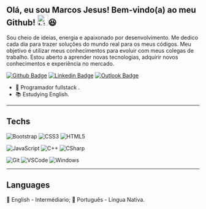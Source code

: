 ## Olá, eu sou Marcos Jesus! Bem-vindo(a) ao meu Github! <img src="https://user-images.githubusercontent.com/1303154/88677602-1635ba80-d120-11ea-84d8-d263ba5fc3c0.gif" width="28px" alt="hi">😆

Sou cheio de ideias, energia e apaixonado por desenvolvimento. Me dedico cada dia para trazer soluções do mundo real para os meus códigos. Meu objetivo é utilizar meus conhecimentos para evoluir com meus colegas de trabalho. Estou aberto a aprender novas tecnologias, adquirir novos conhecimentos e experiência no mercado.

[![Github Badge](https://img.shields.io/badge/-Github-000?style=flat-square&logo=Github&logoColor=white&link=https://github.com/MarcosJesus271)](https://github.com/MarcosJesus271)
[![Linkedin Badge](https://img.shields.io/badge/-LinkedIn-blue?style=flat-square&logo=Linkedin&logoColor=white&link=https://www.linkedin.com/in/marcos-jesus271/)](https://www.linkedin.com/in/marcos-jesus271/)
[![Outlook Badge](https://img.shields.io/badge/-Outlook-0078D4?style=flat-square&logo=microsoftoutlook&logoColor=white&link=mailto:marcosjesus.href@outlook.com)](mailto:marcosjesus.href@outlook.com)
- 📌 Programador fullstack .
- 📚 Estudying English.

---

## Techs

  ![Bootstrap](https://img.shields.io/badge/-Bootstrap-7952B3?style=flat-square&logo=bootstrap&logoColor=fff)
  ![CSS3](https://img.shields.io/badge/-CSS3-549FDE?style=flat-square&logo=css3&logoColor=white)
  ![HTML5](https://img.shields.io/badge/-HTML5-E34F26?style=flat-square&logo=html5&logoColor=white)  
  
  ![JavaScript](https://img.shields.io/badge/-JavaScript-F7B93E?style=flat-square&logo=javascript&logoColor=fff)
  ![C++](https://img.shields.io/badge/-C++-00599C?style=flat-square&logo=cplusplus&logoColor=white)
  ![CSharp](https://img.shields.io/badge/-C_Sharp-239120?style=flat-square&logo=csharp&logoColor=fff)
  
  ![Git](https://img.shields.io/badge/-Git-F05032?style=flat-square&logo=git&logoColor=white)
  ![VSCode](https://img.shields.io/badge/-VSCode-0085D1?style=flat-square&logo=visual-studio-code&logoColor=white)
  ![Windows](https://img.shields.io/badge/-Windows-00ADEF?style=flat-square&logo=windows&logoColor=white)
  
  </details>

---

## Languages
  📒 English - Intermédiario;
  📒 Português - Língua Nativa.
